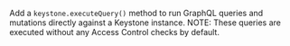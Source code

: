 Add a `keystone.executeQuery()` method to run GraphQL queries and mutations directly against a Keystone instance. NOTE: These queries are executed without any Access Control checks by default.